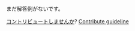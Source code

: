 
まだ解答例がないです。

[コントリビュートしませんか](https://github.com/BFEdev/BFE.dev-solutions/blob/main/problem/implement-lodash-get_ja.md)?  [Contribute guideline](https://github.com/BFEdev/BFE.dev-solutions#how-to-contribute)
